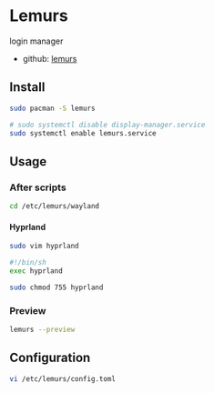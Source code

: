 # Lemurs

login manager

- github: [lemurs](https://github.com/coastalwhite/lemurs)

## Install

```bash
sudo pacman -S lemurs
```

```bash
# sudo systemctl disable display-manager.service
sudo systemctl enable lemurs.service
```

## Usage

### After scripts

```bash
cd /etc/lemurs/wayland
```

#### Hyprland

```bash
sudo vim hyprland
```

```bash
#!/bin/sh
exec hyprland
```

```bash
sudo chmod 755 hyprland
```

### Preview

```bash
lemurs --preview
```

## Configuration

```bash
vi /etc/lemurs/config.toml
```

